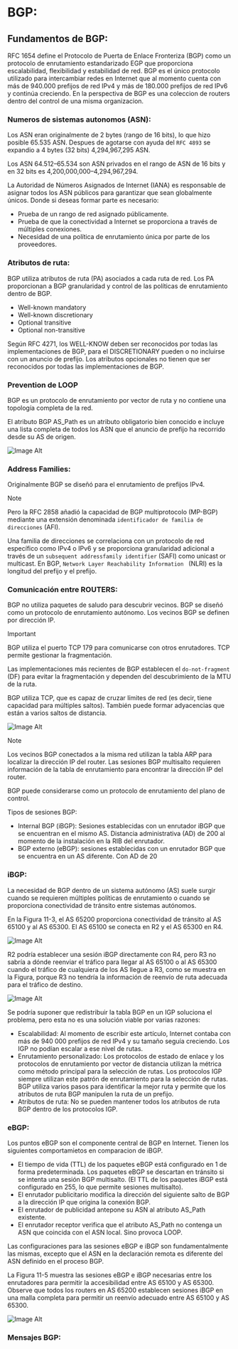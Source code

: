 # BGP:

## Fundamentos de BGP:

RFC 1654 define el Protocolo de Puerta de Enlace Fronteriza (BGP) como un protocolo de enrutamiento estandarizado EGP que proporciona escalabilidad, flexibilidad y estabilidad de red. 
BGP es el único protocolo utilizado para intercambiar redes en Internet que al momento cuenta con más de 940.000 prefijos de red IPv4 y más de 180.000 prefijos de red IPv6 y continúa creciendo.
En la perspectiva de BGP es una coleccion de routers dentro del control de una misma organizacion.

### Numeros de sistemas autonomos (ASN):

Los ASN eran originalmente de 2 bytes (rango de 16 bits), lo que hizo posible 65.535 ASN. Despues de agotarse con ayuda del `RFC 4893` se expandio a 4 bytes (32 bits) 4,294,967,295 ASN.

Los ASN 64.512–65.534 son ASN privados en el rango de ASN de 16 bits y en 32 bits es 4,200,000,000–4,294,967,294.

La Autoridad de Números Asignados de Internet (IANA) es responsable de asignar todos los ASN públicos para garantizar que sean globalmente únicos. Donde si deseas formar parte es necesario:

- Prueba de un rango de red asignado públicamente.
- Prueba de que la conectividad a Internet se proporciona a través de múltiples conexiones.
- Necesidad de una política de enrutamiento única por parte de los proveedores.

### Atributos de ruta:

BGP utiliza atributos de ruta (PA) asociados a cada ruta de red. Los PA proporcionan a BGP granularidad y control de las políticas de enrutamiento dentro de BGP.

- Well-known mandatory
- Well-known discretionary
- Optional transitive
- Optional non-transitive

Según RFC 4271, los WELL-KNOW deben ser reconocidos por todas las implementaciones de BGP, para el DISCRETIONARY pueden o no incluirse con un anuncio de prefijo.
Los atributos opcionales no tienen que ser reconocidos por todas las implementaciones de BGP.

### Prevention de LOOP

BGP es un protocolo de enrutamiento por vector de ruta y no contiene una topología completa de la red.

El atributo BGP AS_Path es un atributo obligatorio bien conocido e incluye una lista completa de todos los ASN que el anuncio de prefijo ha recorrido desde su AS de origen.

![Image Alt]()

### Address Families:

Originalmente BGP se diseñó para el enrutamiento de prefijos IPv4. 

> [!NOTE]
> Pero la RFC 2858 añadió la capacidad de BGP multiprotocolo (MP-BGP) mediante una extensión denominada `identificador de familia de direcciones` (AFI).

Una familia de direcciones se correlaciona con un protocolo de red específico como IPv4 o IPv6 y se proporciona granularidad adicional a través de un `subsequent addressfamily identifier` (SAFI) como unicast or multicast.
En BGP, `Network Layer Reachability Information ` (NLRI) es la longitud del prefijo y el prefijo.

### Comunicación entre ROUTERS:

BGP no utiliza paquetes de saludo para descubrir vecinos. BGP se diseñó como un protocolo de enrutamiento autónomo. Los vecinos BGP se definen por dirección IP.

> [!IMPORTANT]
> BGP utiliza el puerto TCP 179 para comunicarse con otros enrutadores. TCP permite gestionar la fragmentación.

Las implementaciones más recientes de BGP establecen el `do-not-fragment` (DF) para evitar la fragmentación y dependen del descubrimiento de la MTU de la ruta.

BGP utiliza TCP, que es capaz de cruzar límites de red (es decir, tiene capacidad para múltiples saltos). También puede formar adyacencias que están a varios saltos de distancia.

![Image Alt]()

> [!NOTE]
> Los vecinos BGP conectados a la misma red utilizan la tabla ARP para localizar la dirección IP del router. Las sesiones BGP multisalto requieren información de la tabla de enrutamiento para encontrar la dirección IP del router.

BGP puede considerarse como un protocolo de enrutamiento del plano de control.

Tipos de sesiones BGP: 

- Internal BGP (iBGP): Sesiones establecidas con un enrutador iBGP que se encuentran en el mismo AS. Distancia administrativa (AD) de 200 al momento de la instalación en la RIB del enrutador.
- BGP externo (eBGP): sesiones establecidas con un enrutador BGP que se encuentra en un AS diferente. Con AD de 20

### iBGP:

La necesidad de BGP dentro de un sistema autónomo (AS) suele surgir cuando se requieren múltiples políticas de enrutamiento o cuando se proporciona conectividad de tránsito entre sistemas autónomos. 

En la Figura 11-3, el AS 65200 proporciona conectividad de tránsito al AS 65100 y al AS 65300. El AS 65100 se conecta en R2 y el AS 65300 en R4. 

![Image Alt]()

R2 podría establecer una sesión iBGP directamente con R4, pero R3 no sabría a dónde reenviar el tráfico para llegar al AS 65100 o al AS 65300 cuando el tráfico de cualquiera de los AS llegue a R3, como se muestra en la Figura, porque R3 no tendría la información de reenvío de ruta adecuada para el tráfico de destino.

![Image Alt]()

Se podría suponer que redistribuir la tabla BGP en un IGP soluciona el problema, pero esta no es una solución viable por varias razones:

- Escalabilidad: Al momento de escribir este artículo, Internet contaba con más de 940 000 prefijos de red IPv4 y su tamaño seguía creciendo. Los IGP no podían escalar a ese nivel de rutas.
- Enrutamiento personalizado: Los protocolos de estado de enlace y los protocolos de enrutamiento por vector de distancia utilizan la métrica como método principal para la selección de rutas. Los protocolos IGP siempre utilizan este patrón de enrutamiento para la selección de rutas. BGP utiliza varios pasos para identificar la mejor ruta y permite que los atributos de ruta BGP manipulen la ruta de un prefijo.
- Atributos de ruta: No se pueden mantener todos los atributos de ruta BGP dentro de los protocolos IGP.

### eBGP:

Los puntos eBGP son el componente central de BGP en Internet. Tienen los siguientes comportamietos en comparacion de iBGP.

- El tiempo de vida (TTL) de los paquetes eBGP está configurado en 1 de forma predeterminada. Los paquetes eBGP se descartan en tránsito si se intenta una sesión BGP multisalto. (El TTL de los paquetes iBGP está configurado en 255, lo que permite sesiones multisalto).
- El enrutador publicitario modifica la dirección del siguiente salto de BGP a la dirección IP que origina la conexión BGP.
- El enrutador de publicidad antepone su ASN al atributo AS_Path existente.
- El enrutador receptor verifica que el atributo AS_Path no contenga un ASN que coincida con el ASN local. Sino provoca LOOP.

Las configuraciones para las sesiones eBGP e iBGP son fundamentalmente las mismas, excepto que el ASN en la declaración remota es diferente del ASN definido en el proceso BGP.

La Figura 11-5 muestra las sesiones eBGP e iBGP necesarias entre los enrutadores para permitir la accesibilidad entre AS 65100 y AS 65300. Observe que todos los routers en AS 65200 establecen sesiones iBGP en una malla completa para permitir un reenvío adecuado entre AS 65100 y AS 65300.

![Image Alt]()

### Mensajes BGP:

